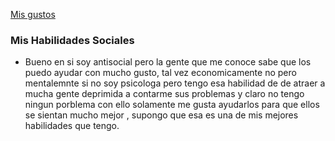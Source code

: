 [Mis gustos](./misgustos.md) 
### Mis Habilidades Sociales 

- Bueno en si soy antisocial pero la gente que me conoce sabe que los puedo ayudar con mucho gusto, tal vez economicamente no pero mentalemnte si no soy psicologa pero tengo  esa habilidad de de atraer a mucha gente deprimida a contarme  sus problemas  y claro no tengo ningun porblema con ello solamente me gusta  ayudarlos para que ellos se sientan mucho mejor , supongo que esa es una de mis mejores habilidades que tengo.
